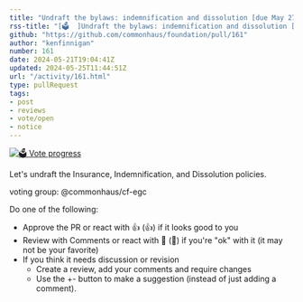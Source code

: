 ```yaml
---
title: "Undraft the bylaws: indemnification and dissolution [due May 27]"
rss-title: "[🗳️  ]Undraft the bylaws: indemnification and dissolution [due May 27]"
github: "https://github.com/commonhaus/foundation/pull/161"
author: "kenfinnigan"
number: 161
date: 2024-05-21T19:04:41Z
updated: 2024-05-25T11:44:51Z
url: "/activity/161.html"
type: pullRequest
tags:
- post
- reviews
- vote/open
- notice
---
```

[![🗳️ Vote progress](https://www.commonhaus.org/votes/commonhaus/foundation/161.svg)](https://github.com/commonhaus/foundation/pull/161#issuecomment-2123267005 "IC_kwDOKRPTI85-jnu9")

Let's undraft the Insurance, Indemnification, and Dissolution policies.

voting group: @commonhaus/cf-egc 

Do one of the following:

- Approve the PR or react with 👍 (:+1:) if it looks good to you
- Review with Comments or react with 👀 (:eyes:) if you're "ok" with it (it may not be your favorite)
- If you think it needs discussion or revision
    - Create a review, add your comments and require changes
    - Use the +- button to make a suggestion (instead of just adding a comment).
